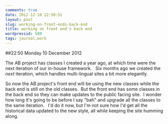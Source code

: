 ```yaml
---
comments: true
date: 2012-12-10 22:50:51
layout: post
slug: working-on-front-ends-back-end
title: working on front end's back end
wordpressid: 580
tags: journal,work
---
```


##22:50 Monday 10 December 2012

The AB project has classes I created a year ago, at which time were the next iteration of our in-house framework.   Six months ago we created the *next* iteration, which handles multi-lingual sites a bit more elegantly.

So now the AB project's front end will be using the new classes while the back end is still on the old classes.  But the front end has some classes in the back end so they can make updates to the public facing site.  I wonder how long it's going to be before I say "bah" and upgrade all the classes to the same iteration.   I'd do it now, but I'm not sure how I'd get all the historical data updated to the new style, all while keeping the site humming along.
